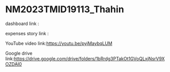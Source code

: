 # NM2023TMID19113_Thahin


dashboard link :

expenses story link :

YouTube video link:https://youtu.be/pyjMaybqLUM

Google drive link:https://drive.google.com/drive/folders/1bRrdg3PTakOt1GVoQLxjNsrV9XOZDAI0
